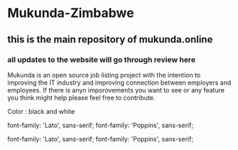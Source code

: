 # Mukunda-Zimbabwe

## this is the main repository of mukunda.online

### all updates to the website will go through review here

Mukunda is an open source job listing project with the intention to improving the IT industry and improving connection between employers and employees.
If there is anyn imporovements you want to see or any feature you think might help please feel free to contribute.

Color : black and white

<link rel="preconnect" href="https://fonts.googleapis.com">
<link rel="preconnect" href="https://fonts.gstatic.com" crossorigin>
<link href="https://fonts.googleapis.com/css2?family=Lato:ital,wght@0,100;0,300;0,400;0,700;0,900;1,100;1,400&family=Poppins:wght@100;300;400;700&display=swap" rel="stylesheet">

font-family: 'Lato', sans-serif;
font-family: 'Poppins', sans-serif;

<style>
  @import url('https://fonts.googleapis.com/css2?family=Lato:ital,wght@0,100;0,300;0,400;0,700;0,900;1,100;1,400&family=Poppins:wght@100;300;400;700&display=swap');
</style>

font-family: 'Lato', sans-serif;
font-family: 'Poppins', sans-serif;
